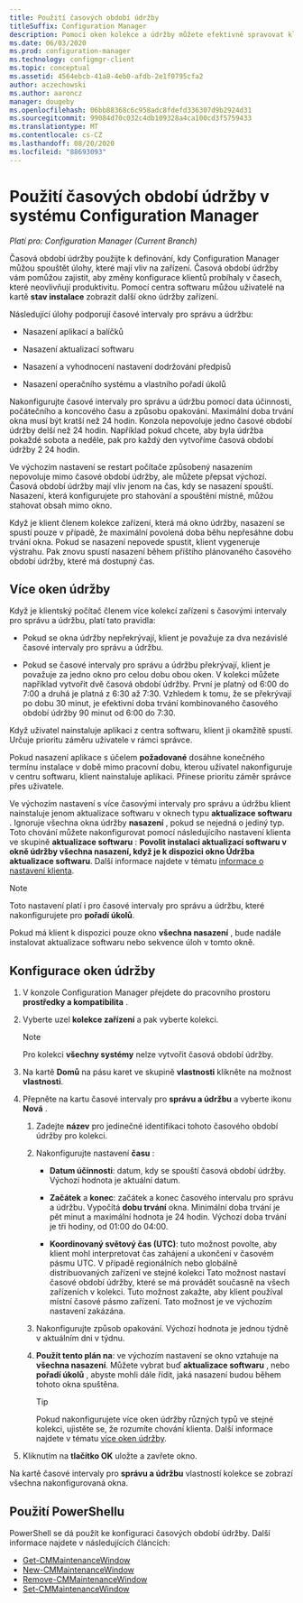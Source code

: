 ```yaml
---
title: Použití časových období údržby
titleSuffix: Configuration Manager
description: Pomocí oken kolekce a údržby můžete efektivně spravovat klienty v Configuration Manager.
ms.date: 06/03/2020
ms.prod: configuration-manager
ms.technology: configmgr-client
ms.topic: conceptual
ms.assetid: 4564ebcb-41a8-4eb0-afdb-2e1f0795cfa2
author: aczechowski
ms.author: aaroncz
manager: dougeby
ms.openlocfilehash: 06bb88368c6c958adc8fdefd336307d9b2924d31
ms.sourcegitcommit: 99084d70c032c4db109328a4ca100cd3f5759433
ms.translationtype: MT
ms.contentlocale: cs-CZ
ms.lasthandoff: 08/20/2020
ms.locfileid: "88693093"
---
```

# <a name="how-to-use-maintenance-windows-in-configuration-manager"></a>Použití časových období údržby v systému Configuration Manager

*Platí pro: Configuration Manager (Current Branch)*

Časová období údržby použijte k definování, kdy Configuration Manager můžou spouštět úlohy, které mají vliv na zařízení. Časová období údržby vám pomůžou zajistit, aby změny konfigurace klientů probíhaly v časech, které neovlivňují produktivitu. Pomocí centra softwaru můžou uživatelé na kartě **stav instalace** zobrazit další okno údržby zařízení. <!--1358131-->

Následující úlohy podporují časové intervaly pro správu a údržbu:

- Nasazení aplikací a balíčků

- Nasazení aktualizací softwaru

- Nasazení a vyhodnocení nastavení dodržování předpisů

- Nasazení operačního systému a vlastního pořadí úkolů

Nakonfigurujte časové intervaly pro správu a údržbu pomocí data účinnosti, počátečního a koncového času a způsobu opakování. Maximální doba trvání okna musí být kratší než 24 hodin. Konzola nepovoluje jedno časové období údržby delší než 24 hodin. Například pokud chcete, aby byla údržba pokaždé sobota a neděle, pak pro každý den vytvoříme časová období údržby 2 24 hodin.<!-- MEMDocs#310 -->

Ve výchozím nastavení se restart počítače způsobený nasazením nepovoluje mimo časové období údržby, ale můžete přepsat výchozí. Časová období údržby mají vliv jenom na čas, kdy se nasazení spouští. Nasazení, která konfigurujete pro stahování a spouštění místně, můžou stahovat obsah mimo okno.

Když je klient členem kolekce zařízení, která má okno údržby, nasazení se spustí pouze v případě, že maximální povolená doba běhu nepřesáhne dobu trvání okna. Pokud se nasazení nepovede spustit, klient vygeneruje výstrahu. Pak znovu spustí nasazení během příštího plánovaného časového období údržby, které má dostupný čas.

## <a name="multiple-maintenance-windows"></a>Více oken údržby

Když je klientský počítač členem více kolekcí zařízení s časovými intervaly pro správu a údržbu, platí tato pravidla:  

- Pokud se okna údržby nepřekrývají, klient je považuje za dva nezávislé časové intervaly pro správu a údržbu.

- Pokud se časové intervaly pro správu a údržbu překrývají, klient je považuje za jedno okno pro celou dobu obou oken. V kolekci můžete například vytvořit dvě časová období údržby. První je platný od 6:00 do 7:00 a druhá je platná z 6:30 až 7:30. Vzhledem k tomu, že se překrývají po dobu 30 minut, je efektivní doba trvání kombinovaného časového období údržby 90 minut od 6:00 do 7:30.

Když uživatel nainstaluje aplikaci z centra softwaru, klient ji okamžitě spustí. Určuje prioritu záměru uživatele v rámci správce.

Pokud nasazení aplikace s účelem **požadované** dosáhne konečného termínu instalace v době mimo pracovní dobu, kterou uživatel nakonfiguruje v centru softwaru, klient nainstaluje aplikaci. Přinese prioritu záměr správce přes uživatele.

Ve výchozím nastavení s více časovými intervaly pro správu a údržbu klient nainstaluje jenom aktualizace softwaru v oknech typu **aktualizace softwaru** . Ignoruje všechna okna údržby **nasazení** , pokud se nejedná o jediný typ. Toto chování můžete nakonfigurovat pomocí následujícího nastavení klienta ve skupině **aktualizace softwaru** : **Povolit instalaci aktualizací softwaru v okně údržby všechna nasazení, když je k dispozici okno Údržba aktualizace softwaru**. Další informace najdete v tématu [informace o nastavení klienta](../../deploy/about-client-settings.md#bkmk_SUMMaint).<!-- SCCMDocs#1317 -->

> [!NOTE]
> Toto nastavení platí i pro časové intervaly pro správu a údržbu, které nakonfigurujete pro **pořadí úkolů**.<!-- SCCMDocs-pr #4596 -->
>
> Pokud má klient k dispozici pouze okno **všechna nasazení** , bude nadále instalovat aktualizace softwaru nebo sekvence úloh v tomto okně.

## <a name="configure-maintenance-windows"></a>Konfigurace oken údržby

1. V konzole Configuration Manager přejdete do pracovního prostoru **prostředky a kompatibilita** .

1. Vyberte uzel **kolekce zařízení** a pak vyberte kolekci.

    > [!NOTE]
    > Pro kolekci **všechny systémy** nelze vytvořit časová období údržby.

1. Na kartě **Domů** na pásu karet ve skupině **vlastnosti** klikněte na možnost **vlastnosti**.

1. Přepněte na kartu časové intervaly pro **správu a údržbu** a vyberte ikonu **Nová** .

    1. Zadejte **název** pro jedinečné identifikaci tohoto časového období údržby pro kolekci.

    1. Nakonfigurujte nastavení **času** :

        - **Datum účinnosti**: datum, kdy se spouští časová období údržby. Výchozí hodnota je aktuální datum.

        - **Začátek** a **konec**: začátek a konec časového intervalu pro správu a údržbu. Vypočítá **dobu trvání** okna. Minimální doba trvání je pět minut a maximální hodnota je 24 hodin. Výchozí doba trvání je tři hodiny, od 01:00 do 04:00.

        - **Koordinovaný světový čas (UTC)**: tuto možnost povolte, aby klient mohl interpretovat čas zahájení a ukončení v časovém pásmu UTC. V případě regionálních nebo globálně distribuovaných zařízení ve stejné kolekci Tato možnost nastaví časové období údržby, které se má provádět současně na všech zařízeních v kolekci. Tuto možnost zakažte, aby klient používal místní časové pásmo zařízení. Tato možnost je ve výchozím nastavení zakázána.

    1. Nakonfigurujte způsob opakování. Výchozí hodnota je jednou týdně v aktuálním dni v týdnu.

    1. **Použít tento plán na**: ve výchozím nastavení se okno vztahuje na **všechna nasazení**. Můžete vybrat buď **aktualizace softwaru** , nebo **pořadí úkolů** , abyste mohli dále řídit, jaká nasazení budou během tohoto okna spuštěna.

        > [!TIP]
        > Pokud nakonfigurujete více oken údržby různých typů ve stejné kolekci, ujistěte se, že rozumíte chování klienta. Další informace najdete v tématu [více oken údržby](#multiple-maintenance-windows).

1. Kliknutím na **tlačítko OK** uložte a zavřete okno.

Na kartě časové intervaly pro **správu a údržbu** vlastností kolekce se zobrazí všechna nakonfigurovaná okna.

## <a name="use-powershell"></a><a name="bkmk_powershell"></a> Použití PowerShellu

PowerShell se dá použít ke konfiguraci časových období údržby. Další informace najdete v následujících článcích:

- [Get-CMMaintenanceWindow](/powershell/module/configurationmanager/get-cmmaintenancewindow?view=sccm-ps)
- [New-CMMaintenanceWindow](/powershell/module/configurationmanager/new-cmmaintenancewindow?view=sccm-ps)
- [Remove-CMMaintenanceWindow](/powershell/module/configurationmanager/remove-cmmaintenancewindow?view=sccm-ps)
- [Set-CMMaintenanceWindow](/powershell/module/configurationmanager/set-cmmaintenancewindow?view=sccm-ps)